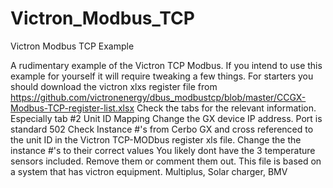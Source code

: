 # Victron_Modbus_TCP
Victron Modbus TCP Example


A rudimentary example of the Victron TCP Modbus.
If you intend to use this example for yourself it will require tweaking a few things.
For starters you should download the victron xlxs register file from https://github.com/victronenergy/dbus_modbustcp/blob/master/CCGX-Modbus-TCP-register-list.xlsx
Check the tabs for the relevant information. Especially tab #2 Unit ID Mapping
Change the GX device IP address. Port is standard 502
Check Instance #'s from Cerbo GX and cross referenced to the unit ID in the Victron TCP-MODbus register xls file.
Change the the instance #'s to their correct values
You likely dont have the 3 temperature sensors included. Remove them or comment them out.
This file is based on a system that has victron equipment. Multiplus, Solar charger, BMV
